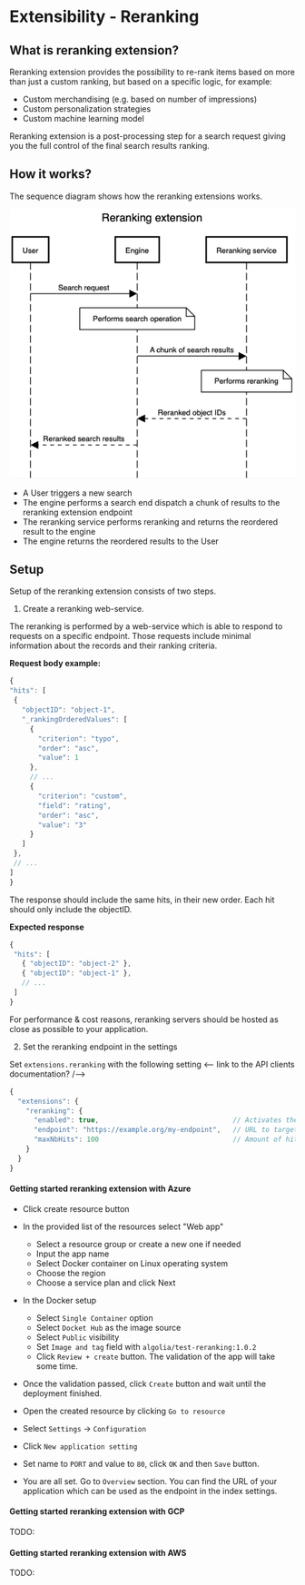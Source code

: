 # Extensibility - Reranking

## What is reranking extension?

Reranking extension provides the possibility to re-rank items based on more than just a custom ranking, but based on a specific logic, for example:

- Custom merchandising (e.g. based on number of impressions)
- Custom personalization strategies
- Custom machine learning model

Reranking extension is a post-processing step for a search request giving you the full control of the final search results ranking.

## How it works?

The sequence diagram shows how the reranking extensions works.

![Diagram](seqdiag.png)

- A User triggers a new search
- The engine performs a search end dispatch a chunk of results to the reranking extension endpoint
- The reranking service performs reranking and returns the reordered result to the engine
- The engine returns the reordered results to the User

## Setup

Setup of the reranking extension consists of two steps. 

1. Create a reranking web-service. 

The reranking is performed by a web-service which is able to respond to requests on a specific endpoint.
Those requests include minimal information about the records and their ranking criteria.

**Request body example:**

```ts
{
"hits": [
 {
   "objectID": "object-1",
   "_rankingOrderedValues": [
     {
       "criterion": "typo",
       "order": "asc",
       "value": 1
     },
     // ...
     {
       "criterion": "custom",
       "field": "rating",
       "order": "asc",
       "value": "3"
     }
   ]
 },
 // ...
]
}
```

The response should include the same hits, in their new order.
Each hit should only include the objectID.

**Expected response**

```ts
{
 "hits": [
   { "objectID": "object-2" },
   { "objectID": "object-1" },
   // ...
 ]
}
```

For performance & cost reasons, reranking servers should be hosted as close as possible to your application. 


2. Set the reranking endpoint in the settings 

Set `extensions.reranking` with the following setting <-- link to the API clients documentation? /-->

```ts
{
  "extensions": {
    "reranking": {
      "enabled": true,                                 // Activates the feature
      "endpoint": "https://example.org/my-endpoint",   // URL to target
      "maxNbHits": 100                                 // Amount of hits to rerank
    }
  }
}
```


#### Getting started reranking extension with Azure

- Click create resource button
- In the provided list of the resources select "Web app"
  - Select a resource group or create a new one if needed
  - Input the app name
  - Select Docker container on Linux operating system
  - Choose the region
  - Choose a service plan and click Next

- In the Docker setup
  - Select `Single Container` option
  - Select `Docket Hub` as the image source
  - Select `Public` visibility
  - Set `Image and tag` field with `algolia/test-reranking:1.0.2`
  - Click `Review + create` button. The validation of the app will take some time.

- Once the validation passed, click `Create` button and wait until the deployment finished.
- Open the created resource by clicking `Go to resource`
- Select `Settings` -> `Configuration`
- Click `New application setting`
- Set name to `PORT` and value to `80`, click `OK` and then `Save` button. 
- You are all set. Go to `Overview` section. You can find the URL of your application which can be used as the endpoint in the index settings.


#### Getting started reranking extension with GCP

TODO:

#### Getting started reranking extension with AWS

TODO: